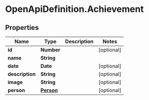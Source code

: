 # OpenApiDefinition.Achievement

## Properties

Name | Type | Description | Notes
------------ | ------------- | ------------- | -------------
**id** | **Number** |  | [optional] 
**name** | **String** |  | 
**date** | **Date** |  | [optional] 
**description** | **String** |  | [optional] 
**image** | **String** |  | [optional] 
**person** | [**Person**](Person.md) |  | [optional] 


